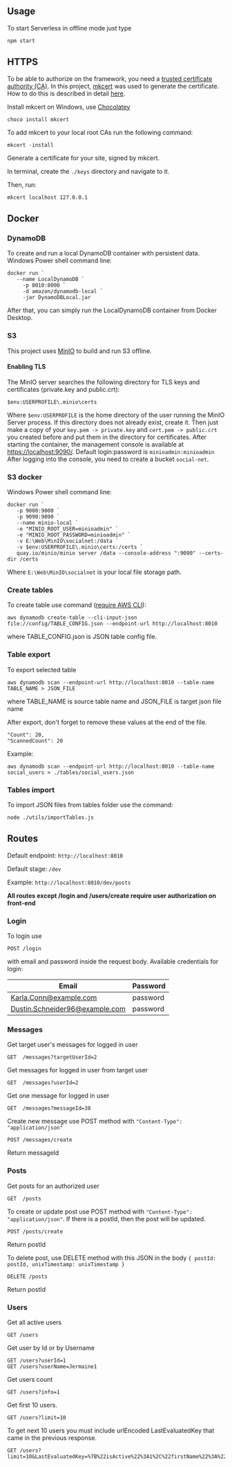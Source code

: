 ## Usage

To start Serverless in offline mode just type

```
npm start
```

## HTTPS

To be able to authorize on the framework, you need a [trusted certificate authority (CA)](https://en.wikipedia.org/wiki/Certificate_authority). In this project, [mkcert](https://github.com/FiloSottile/mkcert) was used to generate the certificate. How to do this is described in detail [here](https://web.dev/how-to-use-local-https/).

Install mkcert on Windows, use [Chocolatey](https://chocolatey.org/)

```
choco install mkcert
```

To add mkcert to your local root CAs run the following command:

```
mkcert -install
```

Generate a certificate for your site, signed by mkcert.

In terminal, create the `./keys` directory and navigate to it.

Then, run:

```
mkcert localhost 127.0.0.1
```

## Docker

### DynamoDB

To create and run a local DynamoDB container with persistent data. Windows Power shell command line:

```
docker run `
   --name LocalDynamoDB `
	 -p 8010:8000 `
	 -d amazon/dynamodb-local `
	 -jar DynamoDBLocal.jar
```

After that, you can simply run the LocalDynamoDB container from Docker Desktop.

### S3

This project uses [MinIO](https://min.io/) to build and run S3 offline.

#### Enabling TLS

The MinIO server searches the following directory for TLS keys and certificates (private.key and public.crt):

```
$env:USERPROFILE\.minio\certs
```

Where `$env:USERPROFILE` is the home directory of the user running the MinIO Server process. If this directory does not already exist, create it. Then just make a copy of your `key.pem -> private.key` and `cert.pem -> public.crt` you created before and put them in the directory for certificates. After starting the container, the management console is available at [https://localhost:9090/](https://localhost:9090/). Default login:password is `minioadmin:minioadmin` After logging into the console, you need to create a bucket `social-net`.

### S3 docker

Windows Power shell command line:

```
docker run `
   -p 9000:9000 `
   -p 9090:9090 `
   --name minio-local `
   -e "MINIO_ROOT_USER=minioadmin" `
   -e "MINIO_ROOT_PASSWORD=minioadmin" `
   -v E:\Web\MinIO\socialnet:/data `
   -v $env:USERPROFILE\.minio\certs:/certs `
   quay.io/minio/minio server /data --console-address ":9090" --certs-dir /certs
```

Where `E:\Web\MinIO\socialnet` is your local file storage path.

### Create tables

To create table use command ([require AWS CLI](https://aws.amazon.com/cli/)):

```
aws dynamodb create-table --cli-input-json file://config/TABLE_CONFIG.json --endpoint-url http://localhost:8010
```

where TABLE_CONFIG.json is JSON table config file.

### Table export

To export selected table

```
aws dynamodb scan --endpoint-url http://localhost:8010 --table-name TABLE_NAME > JSON_FILE
```

where TABLE_NAME is source table name and JSON_FILE is target json file name

After export, don't forget to remove these values at the end of the file.

```
"Count": 20,
"ScannedCount": 20
```

Example:

```
aws dynamodb scan --endpoint-url http://localhost:8010 --table-name social_users > ./tables/social_users.json
```

### Tables import

To import JSON files from tables folder use the command:

```
node ./utils/importTables.js
```

## Routes

Default endpoint: `http://localhost:8010`

Default stage: `/dev`

Example: `http://localhost:8010/dev/posts`

**All routes except /login and /users/create require user authorization on front-end**

### Login

To login use

```
POST /login
```

with email and password inside the request body. Available credentials for login:

| Email                          | Password |
| ------------------------------ | -------- |
| Karla.Conn@example.com         | password |
| Dustin.Schneider96@example.com | password |

### Messages

Get target user's messages for logged in user

```
GET  /messages?targetUserId=2
```

Get messages for logged in user from target user

```
GET  /messages?userId=2
```

Get one message for logged in user

```
GET  /messages?messageId=38
```

Create new message use POST method with `"Content-Type": "application/json"`

```
POST /messages/create
```

Return messageId

### Posts

Get posts for an authorized user

```
GET  /posts
```

To create or update post use POST method with `"Content-Type": "application/json"`. If there is a postId, then the post will be updated.

```
POST /posts/create
```

Return postId

To delete post, use DELETE method with this JSON in the body `{ postId: postId, unixTimestamp: unixTimestamp }`

```
DELETE /posts
```

Return postId

### Users

Get all active users

```
GET /users
```

Get user by Id or by Username

```
GET /users?userId=1
GET /users?userName=Jermaine1
```

Get users count

```
GET /users?info=1

```

Get first 10 users.

```
GET /users?limit=10
```

To get next 10 users you must include urlEncoded LastEvaluatedKey that came in the previous response.

```
GET /users?limit=10&LastEvaluatedKey=%7B%22isActive%22%3A1%2C%22firstName%22%3A%22Carla%22%2C%22userId%22%3A19%7D

```

